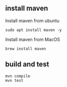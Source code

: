 ## install maven

Install maven from ubuntu

```shell
sudo apt install maven -y
```

Install maven from MacOS

```shell
brew install maven
```

## build and test

```shell
mvn compile
mvn test
```
